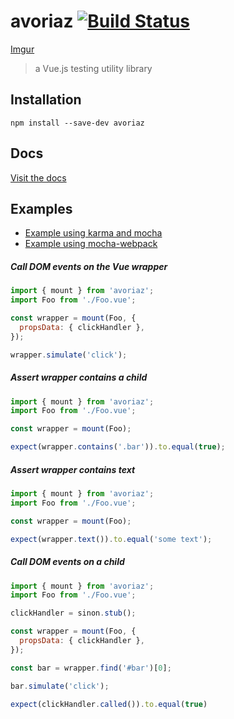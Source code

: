 # avoriaz [![Build Status](https://travis-ci.org/eddyerburgh/avoriaz.svg?branch=master)](https://travis-ci.org/eddyerburgh/avoriaz)

[Imgur](http://i.imgur.com/nggDAOG.png)

> a Vue.js testing utility library


## Installation

```
npm install --save-dev avoriaz
```

## Docs

[Visit the docs](https://eddyerburgh.gitbooks.io/avoriaz/content/)

## Examples

- [Example using karma and mocha](https://github.com/eddyerburgh/avoriaz-karma-mocha-example)
- [Example using mocha-webpack](https://github.com/eddyerburgh/avoriaz-mocha-example)

##### Call DOM events on the Vue wrapper

```js
import { mount } from 'avoriaz';
import Foo from './Foo.vue';

const wrapper = mount(Foo, {
  propsData: { clickHandler },
});

wrapper.simulate('click');
```

##### Assert wrapper contains a child
```js
import { mount } from 'avoriaz';
import Foo from './Foo.vue';

const wrapper = mount(Foo);

expect(wrapper.contains('.bar')).to.equal(true);
```

##### Assert wrapper contains text
```js
import { mount } from 'avoriaz';
import Foo from './Foo.vue';

const wrapper = mount(Foo);

expect(wrapper.text()).to.equal('some text');
```

##### Call DOM events on a child
```js
import { mount } from 'avoriaz';
import Foo from './Foo.vue';

clickHandler = sinon.stub();

const wrapper = mount(Foo, {
  propsData: { clickHandler },
});

const bar = wrapper.find('#bar')[0];

bar.simulate('click');

expect(clickHandler.called()).to.equal(true)
```
